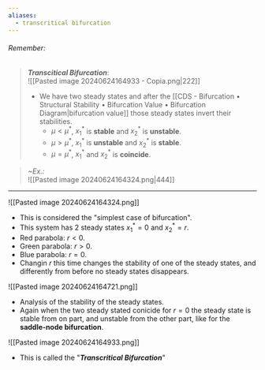 ```yaml
---
aliases:
  - transcritical bifurcation
---
```

###### *Remember*:

> ***Transcitical Bifurcation***:<br>![[Pasted image 20240624164933 - Copia.png|222]]
> - We have two steady states and after the [[CDS - Bifurcation • Structural Stability • Bifurcation Value • Bifurcation Diagram|bifurcation value]] those steady states invert their stabilities.
> 	- $\mu \lt \mu^*$, $x_1^*$ is **stable** and $x_2^*$ is **unstable**.
> 	- $\mu \gt \mu^*$, $x_1^*$ is **unstable** and $x_2^*$ is **stable**.
> 	- $\mu = \mu^*$, $x_1^*$ and $x_2^*$ is **coincide**.

> *~Ex.:*<br>![[Pasted image 20240624164324.png|444]]

----

![[Pasted image 20240624164324.png]]
- This is considered the "simplest case of bifurcation".
- This system has 2 steady states $x_1^* = 0$ and $x_2^* = r$.
- Red parabola: $r < 0$.
- Green parabola: $r > 0$.
- Blue parabola: $r = 0$.
- Changin $r$ this time changes the stability of one of the steady states, and differently from before no steady states disappears.

![[Pasted image 20240624164721.png]]
- Analysis of the stability of the steady states.
- Again when the two steady stated conicide for $r = 0$ the steady state is stable from on part, and unstable from the other part, like for the **saddle-node bifurcation**.

![[Pasted image 20240624164933.png]]
- This is called the "***Transcritical Bifurcation***"